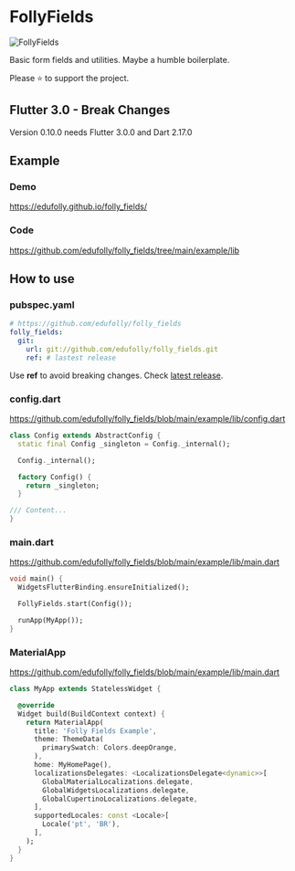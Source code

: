 # FollyFields

![FollyFields](https://github.com/edufolly/folly_fields/actions/workflows/main.yml/badge.svg)

Basic form fields and utilities. Maybe a humble boilerplate.

Please :star: to support the project.

## Flutter 3.0 - Break Changes

Version 0.10.0 needs Flutter 3.0.0 and Dart 2.17.0

## Example

### Demo

https://edufolly.github.io/folly_fields/

### Code

https://github.com/edufolly/folly_fields/tree/main/example/lib

## How to use

### pubspec.yaml

``` yaml
# https://github.com/edufolly/folly_fields
folly_fields:
  git:
    url: git://github.com/edufolly/folly_fields.git
    ref: # lastest release
```

Use **ref** to avoid breaking changes.
Check [latest release](https://github.com/edufolly/folly_fields/releases).

### config.dart

https://github.com/edufolly/folly_fields/blob/main/example/lib/config.dart

```dart
class Config extends AbstractConfig {
  static final Config _singleton = Config._internal();

  Config._internal();

  factory Config() {
    return _singleton;
  }

/// Content...
}
```

### main.dart

https://github.com/edufolly/folly_fields/blob/main/example/lib/main.dart

```dart
void main() {
  WidgetsFlutterBinding.ensureInitialized();

  FollyFields.start(Config());

  runApp(MyApp());
}
```

### MaterialApp

https://github.com/edufolly/folly_fields/blob/main/example/lib/main.dart

```dart
class MyApp extends StatelessWidget {

  @override
  Widget build(BuildContext context) {
    return MaterialApp(
      title: 'Folly Fields Example',
      theme: ThemeData(
        primarySwatch: Colors.deepOrange,
      ),
      home: MyHomePage(),
      localizationsDelegates: <LocalizationsDelegate<dynamic>>[
        GlobalMaterialLocalizations.delegate,
        GlobalWidgetsLocalizations.delegate,
        GlobalCupertinoLocalizations.delegate,
      ],
      supportedLocales: const <Locale>[
        Locale('pt', 'BR'),
      ],
    );
  }
}
```
